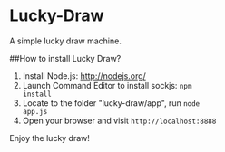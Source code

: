 Lucky-Draw
==========

A simple lucky draw machine.

##How to install Lucky Draw?

1. Install Node.js: http://nodejs.org/
2. Launch Command Editor to install sockjs: <code>npm install</code>
3. Locate to the folder "lucky-draw/app", run <code>node app.js</code>
4. Open your browser and visit <code>http://localhost:8888</code>

Enjoy the lucky draw!
